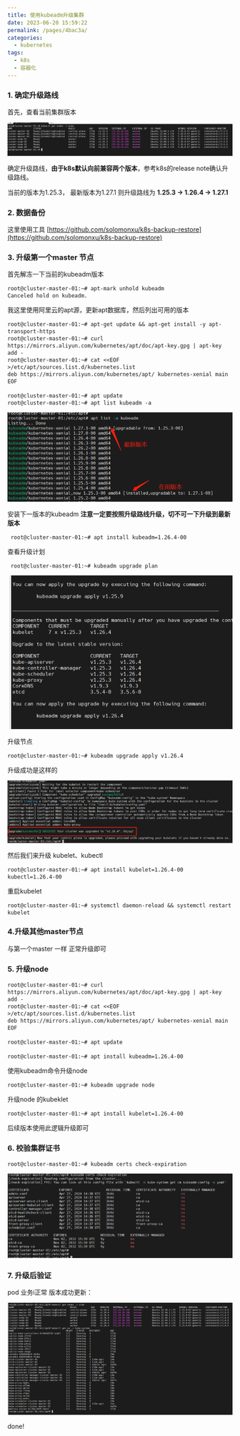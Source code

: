 ```yaml
---
title: 使用kubeadm升级集群
date: 2023-06-20 15:59:22
permalink: /pages/4bac3a/
categories:
  - kubernetes
tags:
  - k8s
  - 容器化
---
```


### 1. 确定升级路线

首先，查看当前集群版本

![current_version.png](/resources/01.kubernetes/02.使用kubeadm升级集群/img/current_version.png)

确定升级路线，**由于k8s默认向前兼容两个版本**，参考k8s的release note确认升级路线。

当前的版本为1.25.3， 最新版本为1.27.1 则升级路线为 **1.25.3 -> 1.26.4 -> 1.27.1**

### 2. 数据备份

这里使用工具 [https://github.com/solomonxu/k8s-backup-restore](https://github.com/solomonxu/k8s-backup-restore)

### 3. 升级第一个master 节点


首先解冻一下当前的kubeadm版本

```shell
root@cluster-master-01:~# apt-mark unhold kubeadm
Canceled hold on kubeadm.
```


我这里使用阿里云的apt源，更新apt数据库，然后列出可用的版本


```shell
root@cluster-master-01:~# apt-get update && apt-get install -y apt-transport-https
root@cluster-master-01:~# curl https://mirrors.aliyun.com/kubernetes/apt/doc/apt-key.gpg | apt-key add - 
root@cluster-master-01:~# cat <<EOF >/etc/apt/sources.list.d/kubernetes.list
deb https://mirrors.aliyun.com/kubernetes/apt/ kubernetes-xenial main
EOF

root@cluster-master-01:~# apt update
root@cluster-master-01:~# apt list kubeadm -a
```
![list_version.png](/resources/01.kubernetes/02.使用kubeadm升级集群/img/list_version.png)

安装下一版本的kubeadm **注意一定要按照升级路线升级，切不可一下升级到最新版本**

```shell
 root@cluster-master-01:~# apt install kubeadm=1.26.4-00
```

查看升级计划

```shell
 root@cluster-master-01:~# kubeadm upgrade plan
```

![upgrade_plan.png](/resources/01.kubernetes/02.使用kubeadm升级集群/img/upgrade_plan.png)

升级节点

```shell
root@cluster-master-01:~# kubeadm upgrade apply v1.26.4
```

升级成功是这样的

![update_success.png](/resources/01.kubernetes/02.使用kubeadm升级集群/img/update_success.png)

然后我们来升级 kubelet、kubectl

```shell
root@cluster-master-01:~# apt install kubelet=1.26.4-00 kubectl=1.26.4-00
```

重启kubelet

```shell
root@cluster-master-01:~# systemctl daemon-reload && systemctl restart kubelet
```

### 4.升级其他master节点

与第一个master 一样 正常升级即可

### 5. 升级node

```shell
root@cluster-master-01:~# curl https://mirrors.aliyun.com/kubernetes/apt/doc/apt-key.gpg | apt-key add - 
root@cluster-master-01:~# cat <<EOF >/etc/apt/sources.list.d/kubernetes.list
deb https://mirrors.aliyun.com/kubernetes/apt/ kubernetes-xenial main
EOF

root@cluster-master-01:~# apt update

root@cluster-master-01:~# apt install kubeadm=1.26.4-00
```

使用kubeadm命令升级node

```shell
root@cluster-master-01:~# kubeadm upgrade node
```

升级node 的kubeklet

```shell
root@cluster-master-01:~# apt install kubelet=1.26.4-00
```

后续版本使用此逻辑升级即可

### 6. 校验集群证书

```shell
root@cluster-master-01:~# kubeadm certs check-expiration
```

![cert.png](/resources/01.kubernetes/02.使用kubeadm升级集群/img/cert.png)

### 7. 升级后验证

pod 业务i正常 版本成功更新：

![status.png](/resources/01.kubernetes/02.使用kubeadm升级集群/img/status.png)

done!

